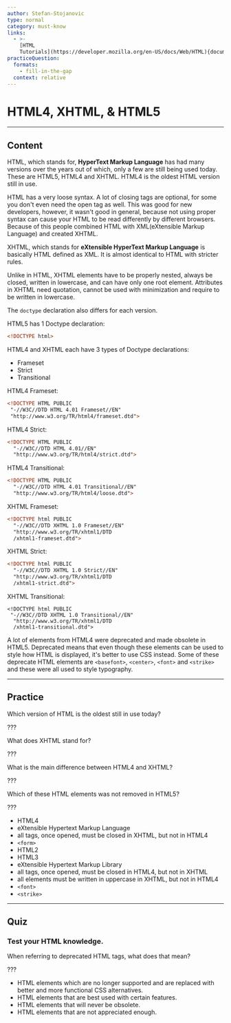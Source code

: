 ```yaml
---
author: Stefan-Stojanovic
type: normal
category: must-know
links:
  - >-
    [HTML
    Tutorials](https://developer.mozilla.org/en-US/docs/Web/HTML){documentation}
practiceQuestion:
  formats:
    - fill-in-the-gap
  context: relative
---
```


# HTML4, XHTML, & HTML5


---

## Content

HTML, which stands for, **HyperText Markup Language** has had many versions over the years out of which, only a few are still being used today. These are HTML5, HTML4 and XHTML. HTML4 is the oldest HTML version still in use.

HTML has a very loose syntax. A lot of closing tags are optional, for some you don't even need the open tag as well. This was good for new developers, however, it wasn't good in general, because not using proper syntax can cause your HTML to be read differently by different browsers. Because of this people combined HTML with XML(eXtensible Markup Language) and created XHTML.

XHTML, which stands for **eXtensible HyperText Markup Language** is basically HTML defined as XML. It is almost identical to HTML with stricter rules.

Unlike in HTML, XHTML elements have to be properly nested, always be closed, written in lowercase, and can have only one root element. Attributes in XHTML need quotation, cannot be used with minimization and require to be written in lowercase.

The `doctype` declaration also differs for each version.

HTML5 has 1 Doctype declaration:

```html
<!DOCTYPE html>
```

HTML4 and XHTML each have 3 types of Doctype declarations:

- Frameset
- Strict
- Transitional

HTML4 Frameset:

```html
<!DOCTYPE HTML PUBLIC
 "-//W3C//DTD HTML 4.01 Frameset//EN"
 "http://www.w3.org/TR/html4/frameset.dtd">
```

HTML4 Strict:

```html
<!DOCTYPE HTML PUBLIC
  "-//W3C//DTD HTML 4.01//EN"
  "http://www.w3.org/TR/html4/strict.dtd">
```

HTML4 Transitional:

```html
<!DOCTYPE HTML PUBLIC
  "-//W3C//DTD HTML 4.01 Transitional//EN"
  "http://www.w3.org/TR/html4/loose.dtd">
```

XHTML Frameset:

```html
<!DOCTYPE html PUBLIC
  "-//W3C//DTD XHTML 1.0 Frameset//EN"
  "http://www.w3.org/TR/xhtml1/DTD
  /xhtml1-frameset.dtd">
```

XHTML Strict:

```html
<!DOCTYPE html PUBLIC
  "-//W3C//DTD XHTML 1.0 Strict//EN"
  "http://www.w3.org/TR/xhtml1/DTD
  /xhtml1-strict.dtd">
```

XHTML Transitional:

```plain-text
<!DOCTYPE html PUBLIC
 "-//W3C//DTD XHTML 1.0 Transitional//EN"
  "http://www.w3.org/TR/xhtml1/DTD
  /xhtml1-transitional.dtd">
```

A lot of elements from HTML4 were deprecated and made obsolete in HTML5. Deprecated means that even though these elements can be used to style how HTML is displayed, it's better to use CSS instead. Some of these deprecate HTML elements are `<basefont>`, `<center>`, `<font>` and `<strike>` and these were all used to style typography. 


---

## Practice

Which version of HTML is the oldest still in use today?

???

What does XHTML stand for?

???

What is the main difference between HTML4 and XHTML?

???

Which of these HTML elements was not removed in HTML5?

???

- HTML4
- eXtensible Hypertext Markup Language
- all tags, once opened, must be closed in XHTML, but not in HTML4
- `<form>`
- HTML2
- HTML3
- eXtensible Hypertext Markup Library
- all tags, once opened, must be closed in HTML4, but not in XHTML
- all elements must be written in uppercase in XHTML, but not in HTML4
- `<font>`
- `<strike>`


---

## Quiz

### Test your HTML knowledge.


When referring to deprecated HTML tags, what does that mean?

???

- HTML elements which are no longer supported and are replaced with better and more functional CSS alternatives.
- HTML elements that are best used with certain features.
- HTML elements that will never be obsolete.
- HTML elements that are not appreciated enough.
